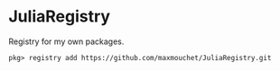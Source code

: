 # JuliaRegistry
Registry for my own packages.

```julia-repl
pkg> registry add https://github.com/maxmouchet/JuliaRegistry.git
```
